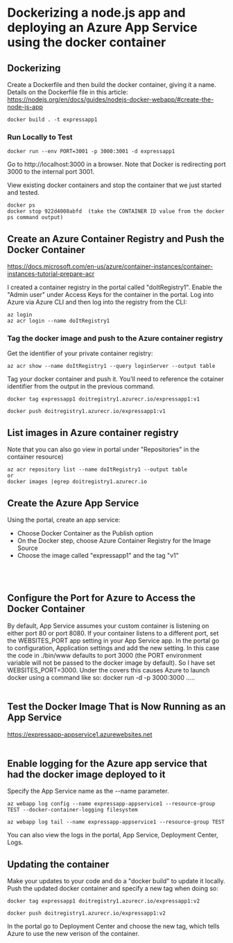 # Dockerizing a node.js app and deploying an Azure App Service using the docker container

## Dockerizing
Create a Dockerfile and then build the docker container, giving it a name.  Details on the Dockerfile file in this article: https://nodejs.org/en/docs/guides/nodejs-docker-webapp/#create-the-node-js-app
```
docker build . -t expressapp1
```

### Run Locally to Test
```
docker run --env PORT=3001 -p 3000:3001 -d expressapp1 
```
Go to http://localhost:3000 in a browser.  Note that Docker is redirecting port 3000 to the internal port 3001.

View existing docker containers and stop the container that we just started and tested.
```
docker ps
docker stop 922d4008abfd  (take the CONTAINER ID value from the docker ps command output)
```

## Create an Azure Container Registry and Push the Docker Container
https://docs.microsoft.com/en-us/azure/container-instances/container-instances-tutorial-prepare-acr

I created a container registry in the portal called "doItRegistry1".  Enable the "Admin user" under Access Keys for the container in the portal.  Log into Azure via Azure CLI and then log into the registry from the CLI:
```
az login
az acr login --name doItRegistry1
```

### Tag the docker image and push to the Azure container registry
Get the identifier of your private container registry:
```
az acr show --name doItRegistry1 --query loginServer --output table
```

Tag your docker container and push it. You'll need to reference the cotainer identifier from the output in the previous command.
```
docker tag expressapp1 doitregistry1.azurecr.io/expressapp1:v1

docker push doitregistry1.azurecr.io/expressapp1:v1
```

## List images in Azure container registry
Note that you can also go view in portal under "Repositories" in the container resource)
```
az acr repository list --name doItRegistry1 --output table
or
docker images |egrep doitregistry1.azurecr.io
```

## Create the Azure App Service
Using the portal, create an app service:
* Choose Docker Container as the Publish option
* On the Docker step, choose Azure Container Registry for the Image Source
* Choose the image called "expressapp1" and the tag "v1"

<br><br>

## Configure the Port for Azure to Access the Docker Container
By default, App Service assumes your custom container is listening on either port 80 or port 8080. If your container listens to a different port, set the WEBSITES_PORT app setting in your App Service app.  In the portal go to configuration, Application settings and add the new setting.  In this case the code in ./bin/www defaults to port 3000 (the PORT environment variable will not be passed to the docker image by default).  So I have set WEBSITES_PORT=3000.  Under the covers this causes Azure to launch docker using a command like so: docker run -d -p 3000:3000 .....
<br><br>

## Test the Docker Image That is Now Running as an App Service
https://expressapp-appservice1.azurewebsites.net
<br><br>
## Enable logging for the Azure app service that had the docker image deployed to it
Specify the App Service name as the --name parameter.

```
az webapp log config --name expressapp-appservice1 --resource-group TEST --docker-container-logging filesystem

az webapp log tail --name expressapp-appservice1 --resource-group TEST
```
You can also view the logs in the portal, App Service, Deployment Center, Logs.

## Updating the container
Make your updates to your code and do a "docker build" to update it locally.  Push the updated docker container and specify a new tag when doing so:
```
docker tag expressapp1 doitregistry1.azurecr.io/expressapp1:v2

docker push doitregistry1.azurecr.io/expressapp1:v2
```

In the portal go to Deployment Center and choose the new tag, which tells Azure to use the new verison of the container.
